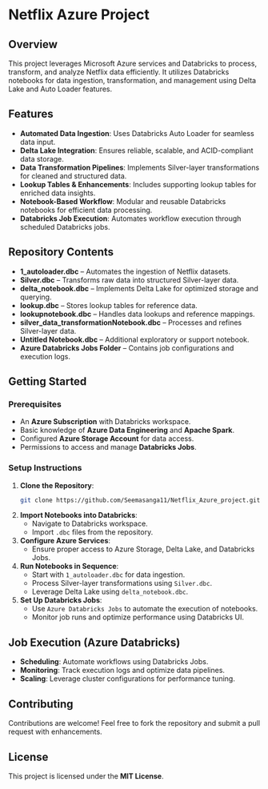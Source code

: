 # Netflix Azure Project

## Overview

This project leverages Microsoft Azure services and Databricks to process, transform, and analyze Netflix data efficiently. It utilizes Databricks notebooks for data ingestion, transformation, and management using Delta Lake and Auto Loader features.

## Features

- **Automated Data Ingestion**: Uses Databricks Auto Loader for seamless data input.
- **Delta Lake Integration**: Ensures reliable, scalable, and ACID-compliant data storage.
- **Data Transformation Pipelines**: Implements Silver-layer transformations for cleaned and structured data.
- **Lookup Tables & Enhancements**: Includes supporting lookup tables for enriched data insights.
- **Notebook-Based Workflow**: Modular and reusable Databricks notebooks for efficient data processing.
- **Databricks Job Execution**: Automates workflow execution through scheduled Databricks jobs.

## Repository Contents

- **1_autoloader.dbc** – Automates the ingestion of Netflix datasets.
- **Silver.dbc** – Transforms raw data into structured Silver-layer data.
- **delta_notebook.dbc** – Implements Delta Lake for optimized storage and querying.
- **lookup.dbc** – Stores lookup tables for reference data.
- **lookupnotebook.dbc** – Handles data lookups and reference mappings.
- **silver_data_transformationNotebook.dbc** – Processes and refines Silver-layer data.
- **Untitled Notebook.dbc** – Additional exploratory or support notebook.
- **Azure Databricks Jobs Folder** – Contains job configurations and execution logs.

## Getting Started

### Prerequisites

- An **Azure Subscription** with Databricks workspace.
- Basic knowledge of **Azure Data Engineering** and **Apache Spark**.
- Configured **Azure Storage Account** for data access.
- Permissions to access and manage **Databricks Jobs**.

### Setup Instructions

1. **Clone the Repository**:
   ```sh
   git clone https://github.com/Seemasanga11/Netflix_Azure_project.git
   ```
2. **Import Notebooks into Databricks**:
   - Navigate to Databricks workspace.
   - Import `.dbc` files from the repository.
3. **Configure Azure Services**:
   - Ensure proper access to Azure Storage, Delta Lake, and Databricks Jobs.
4. **Run Notebooks in Sequence**:
   - Start with `1_autoloader.dbc` for data ingestion.
   - Process Silver-layer transformations using `Silver.dbc`.
   - Leverage Delta Lake using `delta_notebook.dbc`.
5. **Set Up Databricks Jobs**:
   - Use `Azure Databricks Jobs` to automate the execution of notebooks.
   - Monitor job runs and optimize performance using Databricks UI.

## Job Execution (Azure Databricks)

- **Scheduling**: Automate workflows using Databricks Jobs.
- **Monitoring**: Track execution logs and optimize data pipelines.
- **Scaling**: Leverage cluster configurations for performance tuning.

## Contributing

Contributions are welcome! Feel free to fork the repository and submit a pull request with enhancements.

## License

This project is licensed under the **MIT License**.




